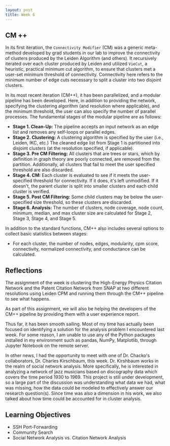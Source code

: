 ```yaml
---
layout: post
title: Week 6
---
```


## CM ++

In its first iteration, the `Connectivity Modifier` (CM) was a generic meta-method developed by grad students in our lab to improve the connectivity of clusters produced by the Leiden Algorithm (and others). It recursively iterated over each cluster produced by Leiden and utilized `VieCut`, a heuristic, practical minimum cut algorithm, to ensure that clusters met a user-set minimum threshold of connectivity. Connectivity here refers to the minimum number of edge cuts necessary to split a cluster into two disjoint clusters.

In its most recent iteration (CM++), it has been parallelized, and a modular pipeline has been developed. Here, in addition to providing the network, specifying the clustering algorithm (and resolution where applicable), and the minimum threshold, the user can also specify the number of parallel processes. The fundamental stages of the modular pipeline are as follows: 

   - **Stage 1. Clean-Up:** The pipeline accepts an input network as an edge list and removes any self-loops or parallel edges. 
   - **Stage 2. Clustering:** A clustering algorithm is specified by the user (i.e., Leiden, IKC, etc.) The cleaned edge list from Stage 1 is partitioned into disjoint clusters (at the resolution specified, if applicable). 
   - **Stage 3. Pre CM Filtering:** All clusters that are trees or stars, which by definition in graph theory are poorly connected, are removed from the partition. Additionally, all clusters that fail to meet the user specified threshold are also discarded. 
   - **Stage 4. CM:** Each cluster is evaluated to see if it meets the user-specified threshold for connectivity. If it does, it's left unmodified. If it doesn't, the parent cluster is split into smaller clusters and each child cluster is verified. 
   - **Stage 5. Post CM Filtering:** Some child clusters may be below the user-specified size threshold, so these clusters are discarded. 
   - **Stage 6. Analysis:** The number of clusters, node coverage, node count, minimum, median, and max cluster size are calculated for Stage 2, Stage 3, Stage 4, and Stage 5. 

In addition to the standard functions, CM++ also includes several options to collect basic statistics between stages:

- For each cluster, the number of nodes, edges, modularity, cpm score, connectivity, normalized connectivity, and conductance can be calculated. 

## Reflections

The assignment of the week is clustering the High-Energy Physics Citation Network and the Patent Citation Network from SNAP at two different resolutions using Leiden CPM and running them through the CM++ pipeline to see what happens. 

As part of this assignment, we will also be helping the developers of the CM++ pipeline by providing them with a user experience report. 

Thus far, it has been smooth sailing. Most of my time has actually been focused on identifying a solution for the analysis problem I encountered last week. For some reason, I am unable to use any of the Python packages installed in my environment such as pandas, NumPy, Matplotlib, through Jupyter Notebook on the remote server.

In other news, I had the opportunity to meet with one of Dr. Chacko's collaborators, Dr. Charles Kirschbaum, this week. Dr. Kirshbaum works in the realm of social network analysis. More specifically, he is interested in analyzing a network of jazz musicians based on discography data which covers the time period 1930 to 1969. This project is still under development, so a large part of the discussion was understanding what data we had, what was missing, how the data could be modeled to effectively answer our research question(s). Since time was also a dimension in his work, we also talked about how time could be accounted for in cluster analysis. 

## Learning Objectives

- SSH Port-Forwarding
- Community Search
- Social Network Analysis vs. Citation Network Analysis

